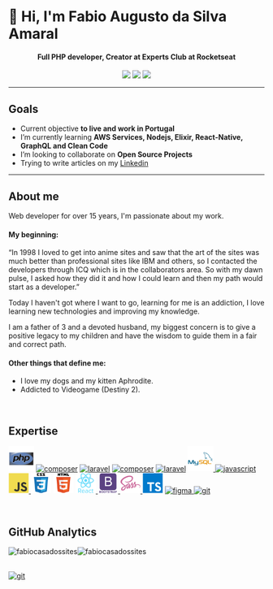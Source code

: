 # 🖖 Hi, I'm Fabio Augusto da Silva Amaral

<h4 align="center">Full PHP developer, Creator at Experts Club at Rocketseat</h4>


<p align="center">
<a href="https://linkedin.com/in/fabio-augusto-da-silva-amaral-8483b871"><img src="https://img.shields.io/badge/-Fabio Augusto-0077B5?style=flat&logo=Linkedin&logoColor=white"/></a>
<a href="mailto:casadossitesam@gmail.com"><img src="https://img.shields.io/badge/-casadossitesam@gmail.com-D14836?style=flat&logo=Gmail&logoColor=white"/></a>
<a href="https://instagram.com/fabio_asa_"><img src="https://img.shields.io/badge/-@fabio_asa_-E4405F?style=flat&logo=Instagram&logoColor=white"/></a>
</p>

------------
## Goals

- Current objective **to live and work in Portugal**
- I’m currently learning **AWS Services, Nodejs, Elixir,  React-Native, GraphQL and Clean Code**
- I’m looking to collaborate on **Open Source Projects**
- Trying to write articles on my [Linkedin](https://www.linkedin.com/in/fabioasa/)

------------

## About me

Web developer for over 15 years, I'm passionate about my work.

#### My beginning:
“In 1998 I loved to get into anime sites and saw that the art of the sites was much better than professional sites like IBM and others, so I contacted the developers through ICQ which is in the collaborators area.
So with my dawn pulse, I asked how they did it and how I could learn and then my path would start as a developer.”

Today I haven't got where I want to go, learning for me is an addiction, I love learning new technologies and improving my knowledge.

I am a father of 3 and a devoted husband, my biggest concern is to give a positive legacy to my children and have the wisdom to guide them in a fair and correct path.

#### Other things that define me:
- I love my dogs and my kitten Aphrodite.
- Addicted to Videogame (Destiny 2).
<br>

## Expertise
<p align = "left"> 
<a href="https://www.php.net" target="_blank"> <img src = "https://raw.githubusercontent.com/devicons/devicon/master/icons/php/php-original.svg "alt ="php" width ="50" height ="50"/></a> 
<a href="" target="_blank"> <img src="https://cdn.jsdelivr.net/gh/devicons/devicon/icons/composer/composer-original.svg" alt ="composer" width ="50" height ="50"/></a> 
<a href="" target="_blank"> <img src="https://cdn.jsdelivr.net/gh/devicons/devicon/icons/laravel/laravel-plain.svg" alt ="laravel" width ="40" height ="40"/></a> 
<a href="" target="_blank"><img src="https://camo.githubusercontent.com/93b32389bf746009ca2370de7fe06c3b5146f4c99d99df65994f9ced0ba41685/68747470733a2f2f7777772e766563746f726c6f676f2e7a6f6e652f6c6f676f732f676574706f73746d616e2f676574706f73746d616e2d69636f6e2e737667" alt="composer" width ="40" height ="40"/></a> 
<a href="" target="_blank"> <img src = "https://cdn.jsdelivr.net/gh/devicons/devicon/icons/docker/docker-original-wordmark.svg" alt ="laravel" width ="40" height ="40"/></a> 
<a href="https://www.mysql.com/" target="_blank"> <img src ="https://raw.githubusercontent.com/devicons/devicon/master/icons/mysql/mysql-original-wordmark.svg "alt =" mysql" width ="50"height ="50"/> </a> 
<a href="" target="_blank"> <img src = "https://cdn.jsdelivr.net/gh/devicons/devicon/icons/jquery/jquery-original-wordmark.svg" alt ="javascript" width ="40" height ="40"/> </a>	
<a href="https://developer.mozilla.org/en-US/docs/Web/JavaScript" target="_blank"> <img src = "https://raw.githubusercontent.com/devicons/devicon/master/icons/javascript/javascript-original.svg "alt ="javascript" width ="40" height ="40"/> </a>	
<a href="https://www.w3schools.com/css/" target="_blank"> <img src = "https://raw.githubusercontent.com/devicons/devicon/master/icons/css3/css3-original-wordmark.svg "alt ="css3" width ="40" height ="40"/></a>
<a href="https://www.w3.org/html/" target="_blank"> <img src = "https://raw.githubusercontent.com/devicons/devicon/master/icons/html5/html5-original-wordmark.svg " alt ="html5" width ="40" height ="40"/></a> 
<a href="https://reactjs.org/" target="_blank"> <img src = "https://raw.githubusercontent.com/devicons/devicon/master/icons/react/react-original-wordmark.svg "alt =" react "width =" 40 "height =" 40 "/> </a>
<a href="https://getbootstrap.com" target="_blank"> <img src = "https://raw.githubusercontent.com/devicons/devicon/master/icons/bootstrap/bootstrap-plain-wordmark.svg "alt =" bootstrap "width ="40"height ="40"/> </a> 
<a href="https://sass-lang.com" target="_blank"> <img src = "https://raw.githubusercontent.com/devicons/devicon/master/icons/sass/sass-original.svg "alt =" sass "width =" 40 " height =" 40 "/> </a> 
<a href="https://www.typescriptlang.org/" target="_blank"> <img src="https://raw.githubusercontent.com/devicons/devicon/master/icons/typescript/typescript-original.svg" alt ="typescript" width ="40" height ="40"/></a>
<a href="https://www.figma.com/" target="_blank"> <img src ="https://www.vectorlogo.zone/logos/figma/figma-icon.svg" alt = "figma" width ="40"height ="40"/> </a>
<a href="https://git-scm.com/" target="_blank"> <img src="https://www.vectorlogo.zone/logos/git-scm/git-scm-icon.svg" alt ="git" width ="40" height ="40"/></a> 
</p>
<br>

## GitHub Analytics

<p align="center">
<a href="https://github.com/fabiocasadossites">
  <img align="left" src="https://github-readme-stats.vercel.app/api/top-langs/?username=fabiocasadossites" alt="fabiocasadossites" />
  <img align="left" src="https://github-readme-stats.vercel.app/api?username=fabiocasadossites&show_icons=true" alt="fabiocasadossites" />
</a>
<br><br>

<a href="/" target="_blank"> <img src = "https://i.giphy.com/media/TXJiSN8vCERuE/giphy.webp" alt ="git"/></a> 
</p>



<!-- ![alt text](https://www.casadossites.com.br/imagens_markedown/header.fabio.jpg "Fabio Augusto") 

# 🖖 Hi, I'm Fabio Augusto da Silva Amaral

<p align="center">
<a href="https://linkedin.com/in/fabio-augusto-da-silva-amaral-8483b871"><img src="https://img.shields.io/badge/-Fabio Augusto-0077B5?style=flat&logo=Linkedin&logoColor=white"/></a>
<a href="mailto:casadossitesam@gmail.com"><img src="https://img.shields.io/badge/-casadossitesam@gmail.com-D14836?style=flat&logo=Gmail&logoColor=white"/></a>
<a href="https://instagram.com/fabio_asa_"><img src="https://img.shields.io/badge/-@fabio_asa_-E4405F?style=flat&logo=Instagram&logoColor=white"/></a>
</p>

Apaixonado por programar, sou desenvolvedor, com mais de 20 anos de experiência. Amo o que faço, por isso me dedico a cada projeto como se fosse meu. Me tornei um eterno aprendiz nessa área, assumo que respeito muito meus mentores e professores.
<br>

### CEO/CTO DA [CASA DOS SITES](https://www.casadossites.com)

## Expertise
HTML5 / CSS / OOCSS / JAVASCRIPT / JQUERY / REACT NATIVE / PHP / OOPHP / MYSQL /  

### GitHub Analytics

<p align="center">
<a href="https://github.com/fabiocasadossites">
  <img align="left" src="https://github-readme-stats.vercel.app/api/top-langs/?username=fabiocasadossites" alt="fabiocasadossites" />
  <img align="left" src="https://github-readme-stats.vercel.app/api?username=fabiocasadossites&show_icons=true" alt="fabiocasadossites" />
</a>
</p>
-->
